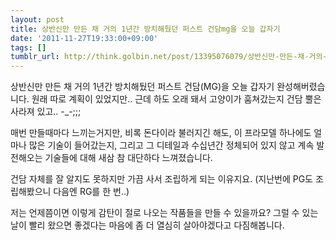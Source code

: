 ```yaml
---
layout: post
title: 상반신만 만든 채 거의 1년간 방치해뒀던 퍼스트 건담mg을 오늘 갑자기
date: '2011-11-27T19:33:00+09:00'
tags: []
tumblr_url: http://think.golbin.net/post/13395076079/상반신만-만든-채-거의-1년간-방치해뒀던-퍼스트-건담mg을-오늘-갑자기
---
```

상반신만 만든 채 거의 1년간 방치해뒀던 퍼스트 건담(MG)을 오늘 갑자기 완성해버렸습니다. 원래 따로 계획이 있었지만.. 근데 하도 오래 돼서 고양이가 훔쳐갔는지 건담 뿔은 사라져 있고.. -_-;;;

매번 만들때마다 느끼는거지만, 비록 돈다이라 불러지긴 해도, 이 프라모델 하나에도 얼마나 많은 기술이 들어갔는지, 그리고 그 디테일과 수십년간 정체되어 있지 않고 계속 발전해오는 기술들에 대해 새삼 참 대단하다 느껴졌습니다.

건담 자체를 잘 알지도 못하지만 가끔 사서 조립하게 되는 이유지요. (지난번에 PG도 조립해봤으니 다음엔 RG를 한 번..)

저는 언제쯤이면 이렇게 감탄이 절로 나오는 작품들을 만들 수 있을까요? 그럴 수 있는 날이 빨리 왔으면 좋겠다는 마음에 좀 더 열심히 살아야겠다고 다짐해봅니다.

